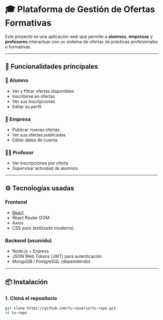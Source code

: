 # 🎓 Plataforma de Gestión de Ofertas Formativas

Este proyecto es una aplicación web que permite a **alumnos**, **empresas** y **profesores** interactuar con un sistema de ofertas de prácticas profesionales o formativas.

---

## 🚀 Funcionalidades principales

### 👤 Alumno
- Ver y filtrar ofertas disponibles
- Inscribirse en ofertas
- Ver sus inscripciones
- Editar su perfil

### 🏢 Empresa
- Publicar nuevas ofertas
- Ver sus ofertas publicadas
- Editar datos de cuenta

### 🧑‍🏫 Profesor
- Ver inscripciones por oferta
- Supervisar actividad de alumnos

---

## ⚙️ Tecnologías usadas

### Frontend
- [React](https://reactjs.org/)
- React Router DOM
- Axios
- CSS puro (estilizado moderno)

### Backend (asumido)
- Node.js + Express
- JSON Web Tokens (JWT) para autenticación
- MongoDB / PostgreSQL (dependiendo)

---

## 📦 Instalación

### 1. Cloná el repositorio
```bash
git clone https://github.com/tu-usuario/tu-repo.git
cd tu-repo
